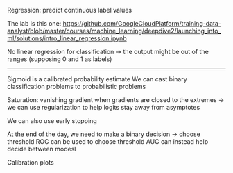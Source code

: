 
Regression: predict continuous label values

The lab is this one:
https://github.com/GoogleCloudPlatform/training-data-analyst/blob/master/courses/machine_learning/deepdive2/launching_into_ml/solutions/intro_linear_regression.ipynb

No linear regression for classification -> the output might be out of the ranges (supposing 0 and 1 as labels)

---

Sigmoid is a calibrated probability estimate
We can cast binary classification problems to probabilistic problems

Saturation: vanishing gradient when gradients are closed to the extremes -> we can use regularization to help logits stay away from asymptotes

We can also use early stopping

At the end of the day, we need to make a binary decision -> choose threshold
ROC can be used to choose threshold
AUC can instead help decide between modesl

Calibration plots